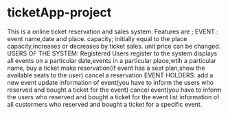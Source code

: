 # ticketApp-project
This is a online ticket reservation and sales system.
Features are ;
EVENT :
event name,date and place.
capacity; initially equal to the place capacity,increases or decreases by ticket sales.
unit price can be changed.
USERS OF THE SYSTEM:
Registered Users
register to the system
displays all events on a particular date,events in a particular place,wtih a particular name,
buy a ticket
make reservation(if event has a seat plan,show the available seats to the user)
cancel a reservation
EVENT HOLDERS:
add a new event
update information of event(you have to inform the users who reserved and bought a ticket for the event)
cancel event(you have to inform the users who reserved and bought a ticket for the event
list information of all custormers who reserved and bought a ticket for a specific event.
